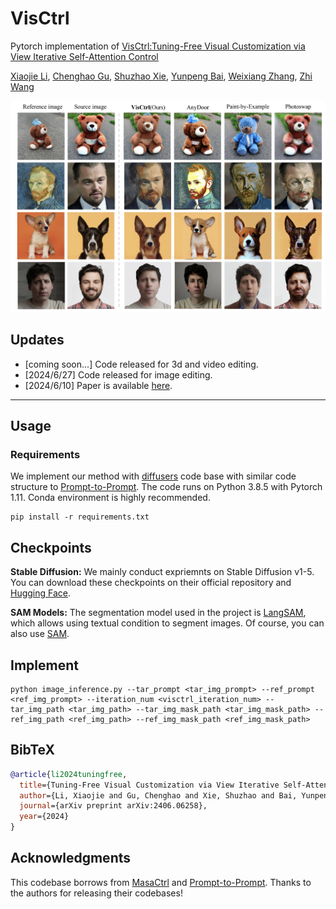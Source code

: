 # VisCtrl

Pytorch implementation of [VisCtrl:Tuning-Free Visual Customization via View Iterative Self-Attention Control](https://arxiv.org/abs/2406.06258)


[Xiaojie Li](https://github.com/xjli360),
[Chenghao Gu](),
[Shuzhao Xie](https://shuzhaoxie.github.io/),
[Yunpeng Bai](https://scholar.google.com/citations?user=OJNkfm8AAAAJ&hl=zh-CN),
[Weixiang Zhang](),
[Zhi Wang](http://pages.mmlab.top/)

![teaser](docs/teaser.png)


## Updates

- [coming soon...] Code released for 3d and video editing.
- [2024/6/27] Code released for image editing.
- [2024/6/10] Paper is available [here](https://arxiv.org/abs/2406.06258).

---

## Usage
### Requirements
We implement our method with [diffusers](https://github.com/huggingface/diffusers) code base with similar code structure to [Prompt-to-Prompt](https://github.com/google/prompt-to-prompt). The code runs on Python 3.8.5 with Pytorch 1.11. Conda environment is highly recommended.

```base
pip install -r requirements.txt
```

## Checkpoints

**Stable Diffusion:**
We mainly conduct expriemnts on Stable Diffusion v1-5. You can download these checkpoints on their official repository and [Hugging Face](https://huggingface.co/).

**SAM Models:**
The segmentation model used in the project is [LangSAM](https://github.com/luca-medeiros/lang-segment-anything), which allows using textual condition to segment images. Of course, you can also use [SAM](https://github.com/s-macke/SAM).


## Implement

```base
python image_inference.py --tar_prompt <tar_img_prompt> --ref_prompt <ref_img_prompt> --iteration_num <visctrl_iteration_num> --tar_img_path <tar_img_path> --tar_img_mask_path <tar_img_mask_path> --ref_img_path <ref_img_path> --ref_img_mask_path <ref_img_mask_path>
```


## BibTeX

```bibtex
@article{li2024tuningfree,
  title={Tuning-Free Visual Customization via View Iterative Self-Attention Control},
  author={Li, Xiaojie and Gu, Chenghao and Xie, Shuzhao and Bai, Yunpeng and Zhang, Weixiang and Wang, Zhi},
  journal={arXiv preprint arXiv:2406.06258},
  year={2024}
}
```

## Acknowledgments
This codebase borrows from [MasaCtrl](https://github.com/TencentARC/MasaCtrl) and [Prompt-to-Prompt](https://github.com/google/prompt-to-prompt). Thanks to the authors for releasing their codebases!
